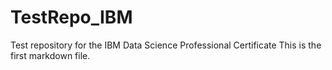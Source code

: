 # TestRepo_IBM
Test repository for the IBM Data Science Professional Certificate
This is the first markdown file.
